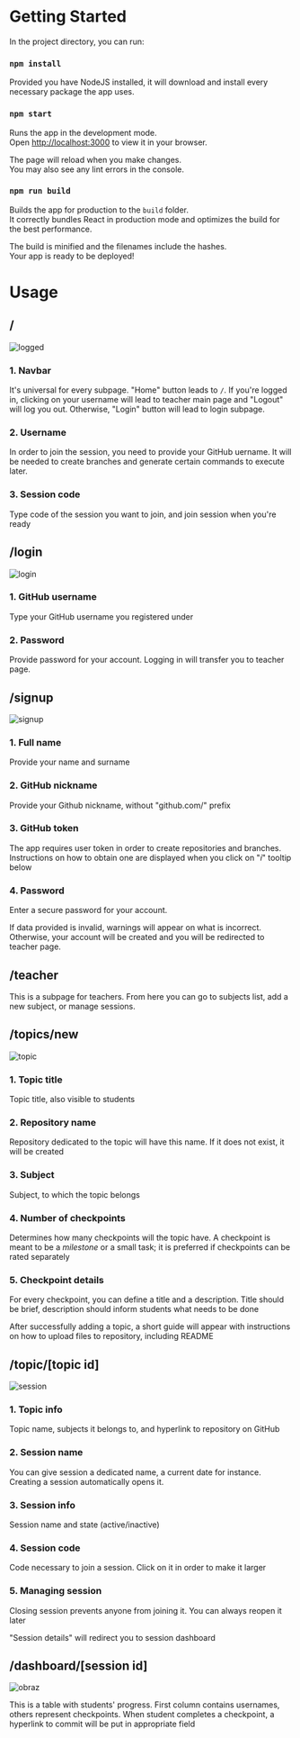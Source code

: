# Getting Started

In the project directory, you can run:

### `npm install`

Provided you have NodeJS installed, it will download and install every necessary package the app uses.

### `npm start`

Runs the app in the development mode.\
Open [http://localhost:3000](http://localhost:3000) to view it in your browser.

The page will reload when you make changes.\
You may also see any lint errors in the console.

### `npm run build`

Builds the app for production to the `build` folder.\
It correctly bundles React in production mode and optimizes the build for the best performance.

The build is minified and the filenames include the hashes.\
Your app is ready to be deployed!


# Usage

## /

![logged](https://user-images.githubusercontent.com/19930849/174438113-8a089bb6-8f4a-44dd-89e2-f029012125d2.png)

### 1. Navbar

It's universal for every subpage. "Home" button leads to `/`. If you're logged in, clicking on your username will lead to teacher main page and "Logout" will log you out. Otherwise, "Login" button will lead to login subpage.
### 2. Username

In order to join the session, you need to provide your GitHub uername. It will be needed to create branches and generate certain commands to execute later.
### 3. Session code

Type code of the session you want to join, and join session when you're ready

## /login

![login](https://user-images.githubusercontent.com/19930849/174438509-58a0d3e3-fa0c-45d1-871c-2e5b8833a1f6.png)

### 1. GitHub username

Type your GitHub username you registered under
### 2. Password

Provide password for your account. Logging in will transfer you to teacher page.

## /signup

![signup](https://user-images.githubusercontent.com/19930849/174438786-635dd66f-b2fd-4080-a104-95c29e60266c.png)

### 1. Full name

Provide your name and surname
### 2. GitHub nickname

Provide your Github nickname, without "github.com/" prefix
### 3. GitHub token

The app requires user token in order to create repositories and branches. Instructions on how to obtain one are displayed when you click on "_i_" tooltip below
### 4. Password

Enter a secure password for your account.

If data provided is invalid, warnings will appear on what is incorrect. Otherwise, your account will be created and you will be redirected to teacher page.

## /teacher

This is a subpage for teachers. From here you can go to subjects list, add a new subject, or manage sessions.

## /topics/new

![topic](https://user-images.githubusercontent.com/19930849/174447749-69fbb911-b049-4e3a-994a-d3c6313d7475.png)

### 1. Topic title

Topic title, also visible to students
### 2. Repository name

Repository dedicated to the topic will have this name. If it does not exist, it will be created
### 3. Subject

Subject, to which the topic belongs
### 4. Number of checkpoints

Determines how many checkpoints will the topic have. A checkpoint is meant to be a _milestone_ or a small task; it is preferred if checkpoints can be rated separately
### 5. Checkpoint details

For every checkpoint, you can define a title and a description. Title should be brief, description should inform students what needs to be done 

After successfully adding a topic, a short guide will appear with instructions on how to upload files to repository, including README

## /topic/\[topic id\]

![session](https://user-images.githubusercontent.com/19930849/174449157-e08305b0-2d40-487d-89dd-7391504d486b.png)

### 1. Topic info

Topic name, subjects it belongs to, and hyperlink to repository on GitHub
### 2. Session name

You can give session a dedicated name, a current date for instance. Creating a session automatically opens it.
### 3. Session info

Session name and state (active/inactive)
### 4. Session code

Code necessary to join a session. Click on it in order to make it larger
### 5. Managing session

Closing session prevents anyone from joining it. You can always reopen it later

"Session details" will redirect you to session dashboard

## /dashboard/\[session id\]

![obraz](https://user-images.githubusercontent.com/19930849/174449505-cb7dd2b9-5349-47e1-a8b2-59d9f8499bb1.png)

This is a table with students' progress. First column contains usernames, others represent checkpoints. When student completes a checkpoint, a hyperlink to commit will be put in appropriate field

